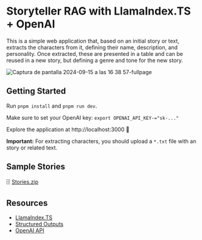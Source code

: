 # Storyteller RAG with LlamaIndex.TS + OpenAI

This is a simple web application that, based on an initial story or text, extracts the characters from it, defining their name, description, and personality. Once extracted, these are presented in a table and can be reused in a new story, but defining a genre and tone for the new story.

![Captura de pantalla 2024-09-15 a las 16 38 57-fullpage](https://github.com/user-attachments/assets/ed93bf3b-115f-47be-b615-f283c65e67c2)


## Getting Started

Run `pnpm install` and `pnpm run dev`. 

Make sure to set your OpenAI key: `export OPENAI_API_KEY-="sk-..."`

Explore the application at http://localhost:3000 🎉

**Important:** For extracting characters, you should upload a `*.txt` file with an story or related text.

## Sample Stories

🗄️ [Stories.zip](https://github.com/user-attachments/files/17007762/Stories.zip) 

## Resources

* [LlamaIndex.TS](https://ts.llamaindex.ai/)
* [Structured Outputs](https://openai.com/index/introducing-structured-outputs-in-the-api/)
* [OpenAI API](https://openai.com/index/openai-api/)
